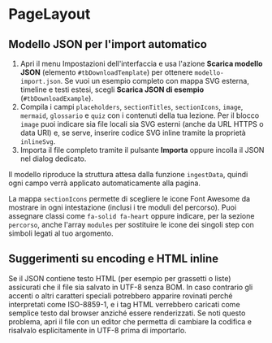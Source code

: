 # PageLayout

## Modello JSON per l'import automatico

1. Apri il menu Impostazioni dell'interfaccia e usa l'azione **Scarica modello JSON** (elemento `#tbDownloadTemplate`) per ottenere `modello-import.json`. Se vuoi un esempio completo con mappa SVG esterna, timeline e testi estesi, scegli **Scarica JSON di esempio** (`#tbDownloadExample`).
2. Compila i campi `placeholders`, `sectionTitles`, `sectionIcons`, `image`, `mermaid`, `glossario` e `quiz` con i contenuti della tua lezione. Per il blocco `image` puoi indicare sia file locali sia SVG esterni (anche da URL HTTPS o data URI) e, se serve, inserire codice SVG inline tramite la proprietà `inlineSvg`.
3. Importa il file completo tramite il pulsante **Importa** oppure incolla il JSON nel dialog dedicato.

Il modello riproduce la struttura attesa dalla funzione `ingestData`, quindi ogni campo verrà applicato automaticamente alla pagina.

La mappa `sectionIcons` permette di scegliere le icone Font Awesome da mostrare in ogni intestazione (inclusi i tre moduli del percorso). Puoi assegnare classi come `fa-solid fa-heart` oppure indicare, per la sezione `percorso`, anche l'array `modules` per sostituire le icone dei singoli step con simboli legati al tuo argomento.

## Suggerimenti su encoding e HTML inline

Se il JSON contiene testo HTML (per esempio per grassetti o liste) assicurati che il file sia salvato in UTF-8 senza BOM. In caso
contrario gli accenti o altri caratteri speciali potrebbero apparire rovinati perché interpretati come ISO-8859-1, e i tag HTML
verrebbero caricati come semplice testo dal browser anziché essere renderizzati. Se noti questo problema, apri il file con un
editor che permetta di cambiare la codifica e risalvalo esplicitamente in UTF-8 prima di importarlo.
